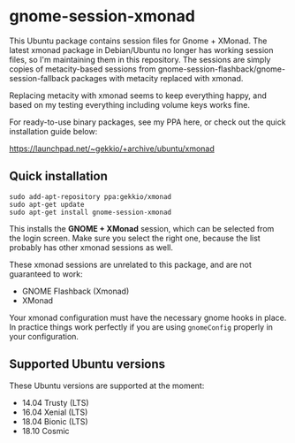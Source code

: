 gnome-session-xmonad
====================

This Ubuntu package contains session files for Gnome + XMonad.  The latest
xmonad package in Debian/Ubuntu no longer has working session files, so I'm
maintaining them in this repository. The sessions are simply copies of
metacity-based sessions from gnome-session-flashback/gnome-session-fallback
packages with metacity replaced with xmonad.

Replacing metacity with xmonad seems to keep everything happy, and based on my
testing everything including volume keys works fine.

For ready-to-use binary packages, see my PPA here, or check out the quick
installation guide below:

https://launchpad.net/~gekkio/+archive/ubuntu/xmonad

Quick installation
------------------

    sudo add-apt-repository ppa:gekkio/xmonad
    sudo apt-get update
    sudo apt-get install gnome-session-xmonad

This installs the **GNOME + XMonad** session, which can be selected from the
login screen. Make sure you select the right one, because the list probably has
other xmonad sessions as well.

These xmonad sessions are unrelated to this package, and are not guaranteed
to work:

* GNOME Flashback (Xmonad)
* XMonad

Your xmonad configuration must have the necessary gnome hooks in place.
In practice things work perfectly if you are using `gnomeConfig` properly in
your configuration.

Supported Ubuntu versions
-------------------------

These Ubuntu versions are supported at the moment:

+ 14.04 Trusty (LTS)
+ 16.04 Xenial (LTS)
+ 18.04 Bionic (LTS)
+ 18.10 Cosmic

